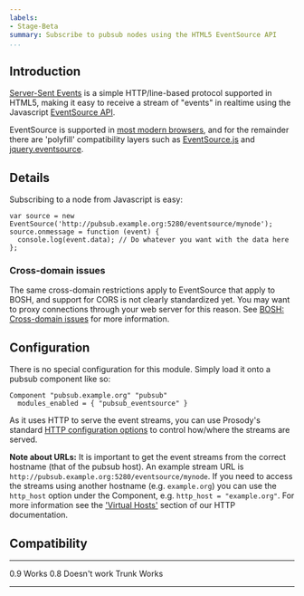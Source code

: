 ```yaml
---
labels:
- Stage-Beta
summary: Subscribe to pubsub nodes using the HTML5 EventSource API
...
```


Introduction
------------

[Server-Sent Events](https://en.wikipedia.org/wiki/Server-sent_events)
is a simple HTTP/line-based protocol supported in HTML5, making it easy
to receive a stream of "events" in realtime using the Javascript
[EventSource
API](https://developer.mozilla.org/en-US/docs/Web/API/EventSource).

EventSource is supported in [most modern
browsers](http://caniuse.com/#feat=eventsource), and for the remainder
there are 'polyfill' compatibility layers such as
[EventSource.js](https://github.com/remy/polyfills/blob/master/EventSource.js)
and [jquery.eventsource](https://github.com/rwldrn/jquery.eventsource).

Details
-------

Subscribing to a node from Javascript is easy:

    var source = new EventSource('http://pubsub.example.org:5280/eventsource/mynode');
    source.onmessage = function (event) {
      console.log(event.data); // Do whatever you want with the data here
    };

### Cross-domain issues

The same cross-domain restrictions apply to EventSource that apply to
BOSH, and support for CORS is not clearly standardized yet. You may want
to proxy connections through your web server for this reason. See [BOSH:
Cross-domain
issues](https://prosody.im/doc/setting_up_bosh#proxying_requests) for
more information.

Configuration
-------------

There is no special configuration for this module. Simply load it onto a
pubsub component like so:

    Component "pubsub.example.org" "pubsub"
      modules_enabled = { "pubsub_eventsource" }

As it uses HTTP to serve the event streams, you can use Prosody's
standard [HTTP configuration options](https://prosody.im/doc/http) to
control how/where the streams are served.

**Note about URLs:** It is important to get the event streams from the
correct hostname (that of the pubsub host). An example stream URL is
`http://pubsub.example.org:5280/eventsource/mynode`. If you need to
access the streams using another hostname (e.g. `example.org`) you can
use the `http_host` option under the Component, e.g.
`http_host = "example.org"`. For more information see the ['Virtual
Hosts'](https://prosody.im/doc/http#virtual_hosts) section of our HTTP
documentation.

Compatibility
-------------

  ------- --------------
  0.9     Works
  0.8     Doesn't work
  Trunk   Works
  ------- --------------
